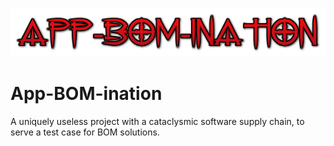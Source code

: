 ![AppBOMination Logo](logo.png)

# App-BOM-ination
A uniquely useless project with a cataclysmic software supply chain, to serve a test case for BOM solutions.

